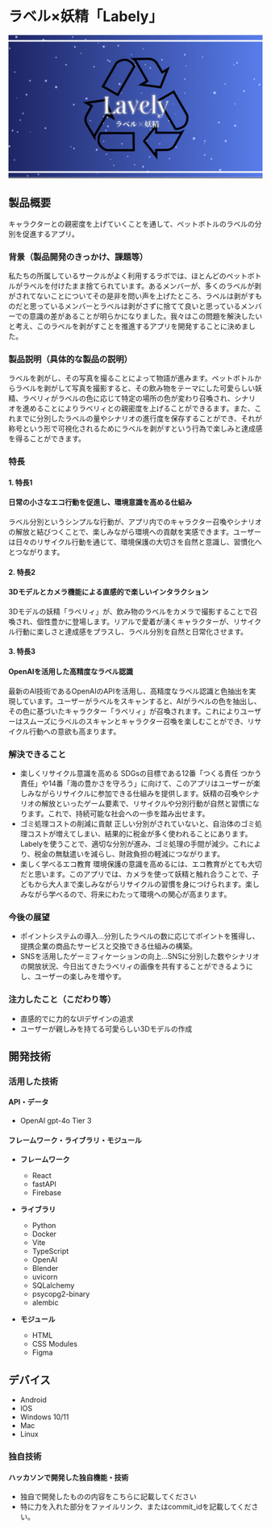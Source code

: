 # ラベル×妖精「Labely」
![](https://github.com/jphacks/sp_2402/blob/main/assets/image/header_1.jpg)

## 製品概要
キャラクターとの親密度を上げていくことを通して、ペットボトルのラベルの分別を促進するアプリ。

### 背景（製品開発のきっかけ、課題等）
私たちの所属しているサークルがよく利用するラボでは、ほとんどのペットボトルがラベルを付けたまま捨てられています。あるメンバーが、多くのラベルが剥がされてないことについてその是非を問い声を上げたところ、ラベルは剥がすものだと思っているメンバーとラベルは剥がさずに捨てて良いと思っているメンバーでの意識の差があることが明らかになりました。我々はこの問題を解決したいと考え、このラベルを剥がすことを推進するアプリを開発することに決めました。
 
### 製品説明（具体的な製品の説明）
ラベルを剥がし、その写真を撮ることによって物語が進みます。ペットボトルからラベルを剥がして写真を撮影すると、その飲み物をテーマにした可愛らしい妖精、ラベリィがラベルの色に応じて特定の場所の色が変わり召喚され、シナリオを進めることによりラベリィとの親密度を上げることができるます。また、これまでに分別したラベルの量やシナリオの進行度を保存することができ、それが称号という形で可視化されるためにラベルを剥がすという行為で楽しみと達成感を得ることができます。

### 特長
#### 1. 特長1
#### 日常の小さなエコ行動を促進し、環境意識を高める仕組み

ラベル分別というシンプルな行動が、アプリ内でのキャラクター召喚やシナリオの解放と結びつくことで、楽しみながら環境への貢献を実感できます。ユーザーは日々のリサイクル行動を通じて、環境保護の大切さを自然と意識し、習慣化へとつながります。
#### 2. 特長2
#### 3Dモデルとカメラ機能による直感的で楽しいインタラクション
3Dモデルの妖精「ラベリィ」が、飲み物のラベルをカメラで撮影することで召喚され、個性豊かに登場します。リアルで愛着が湧くキャラクターが、リサイクル行動に楽しさと達成感をプラスし、ラベル分別を自然と日常化させます。
#### 3. 特長3
#### OpenAIを活用した高精度なラベル認識
最新のAI技術であるOpenAIのAPIを活用し、高精度なラベル認識と色抽出を実現しています。ユーザーがラベルをスキャンすると、AIがラベルの色を抽出し、その色に基づいたキャラクター「ラベリィ」が召喚されます。これによりユーザーはスムーズにラベルのスキャンとキャラクター召喚を楽しむことができ、リサイクル行動への意欲も高まります。

### 解決できること
- 楽しくリサイクル意識を高める 
SDGsの目標である12番「つくる責任 つかう責任」や14番「海の豊かさを守ろう」に向けて、このアプリはユーザーが楽しみながらリサイクルに参加できる仕組みを提供します。妖精の召喚やシナリオの解放といったゲーム要素で、リサイクルや分別行動が自然と習慣になります。これで、持続可能な社会への一歩を踏み出せます。
- ゴミ処理コストの削減に貢献 
正しい分別がされていないと、自治体のゴミ処理コストが増えてしまい、結果的に税金が多く使われることにあります。Labelyを使うことで、適切な分別が進み、ゴミ処理の手間が減少。これにより、税金の無駄遣いを減らし、財政負担の軽減につながります。  
- 楽しく学べるエコ教育 
環境保護の意識を高めるには、エコ教育がとても大切だと思います。このアプリでは、カメラを使って妖精と触れ合うことで、子どもから大人まで楽しみながらリサイクルの習慣を身につけられます。楽しみながら学べるので、将来にわたって環境への関心が高まります。

### 今後の展望
- ポイントシステムの導入…分別したラベルの数に応じてポイントを獲得し、提携企業の商品たサービスと交換できる仕組みの構築。
- SNSを活用したゲーミフィケーションの向上…SNSに分別した数やシナリオの開放状況、今日出てきたラベリィの画像を共有することができるようにし、ユーザーの楽しみを増やす。

### 注力したこと（こだわり等）
- 直感的でに力的なUIデザインの追求
- ユーザーが親しみを持てる可愛らしい3Dモデルの作成

## 開発技術
### 活用した技術

#### API・データ
- OpenAI gpt-4o Tier 3

#### フレームワーク・ライブラリ・モジュール
- **フレームワーク**
  - React
  - fastAPI
  - Firebase

- **ライブラリ**
  - Python
  - Docker
  - Vite
  - TypeScript
  - OpenAI
  - Blender
  - uvicorn
  - SQLalchemy
  - psycopg2-binary
  - alembic

- **モジュール**
  - HTML
  - CSS Modules
  - Figma

## デバイス
- Android
- IOS
- Windows 10/11
- Mac
- Linux

### 独自技術

#### ハッカソンで開発した独自機能・技術
- 独自で開発したものの内容をこちらに記載してください
- 特に力を入れた部分をファイルリンク、またはcommit_idを記載してください。
